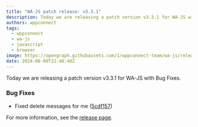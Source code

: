 ```yaml
---
title: "WA-JS patch release: v3.3.1"
description: Today we are releasing a patch version v3.3.1 for WA-JS with Bug Fixes.
authors: wppconnect
tags:
  - wppconnect
  - wa-js
  - javascript
  - browser
image: https://opengraph.githubassets.com/1/wppconnect-team/wa-js/releases/tag/v3.3.1
date: 2024-06-09T22:48:40Z
---
```


Today we are releasing a patch version v3.3.1 for WA-JS with Bug Fixes.

<!--truncate-->

### Bug Fixes

* Fixed delete messages for me ([5cdf157](https://github.com/wppconnect-team/wa-js/commit/5cdf157ae1c7ad02ff099979cf6a0a949c436ee0))

For more information, see the [release page](https://github.com/wppconnect-team/wa-js/releases/tag/v3.3.1).